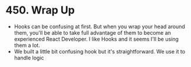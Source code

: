 # 450. Wrap Up
- Hooks can be confusing at first. But when you wrap your head around them, you'll be able to take full advantage of them to become an experienced React Developer. I like Hooks and it seems I'll be using them a lot.
- We built a little bit confusing hook but it's straightforward. We use it to handle logic